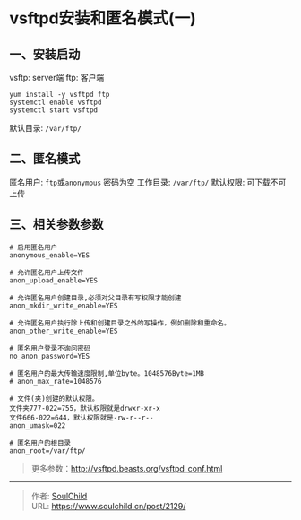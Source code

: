 # vsftpd安装和匿名模式(一)

<!--more-->
## 一、安装启动
vsftp: server端
ftp: 客户端
```
yum install -y vsftpd ftp
systemctl enable vsftpd
systemctl start vsftpd
```
默认目录: `/var/ftp/`

## 二、匿名模式
匿名用户: `ftp`或`anonymous`
密码为空
工作目录: `/var/ftp/`
默认权限: 可下载不可上传

## 三、相关参数参数
```
# 启用匿名用户
anonymous_enable=YES

# 允许匿名用户上传文件
anon_upload_enable=YES

# 允许匿名用户创建目录,必须对父目录有写权限才能创建
anon_mkdir_write_enable=YES

# 允许匿名用户执行除上传和创建目录之外的写操作，例如删除和重命名。
anon_other_write_enable=YES

# 匿名用户登录不询问密码
no_anon_password=YES

# 匿名用户的最大传输速度限制,单位byte。1048576Byte=1MB
# anon_max_rate=1048576

# 文件(夹)创建的默认权限。
文件夹777-022=755，默认权限就是drwxr-xr-x
文件666-022=644，默认权限就是-rw-r--r--
anon_umask=022

# 匿名用户的根目录
anon_root=/var/ftp/
```
> 更多参数：http://vsftpd.beasts.org/vsftpd_conf.html



---

> 作者: [SoulChild](https://www.soulchild.cn)  
> URL: https://www.soulchild.cn/post/2129/  

